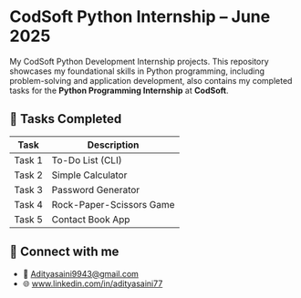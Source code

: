 # CodSoft Python Internship – June 2025
My CodSoft Python Development Internship projects.
This repository showcases my foundational skills in Python programming, including problem-solving and application development, also contains my completed tasks for the **Python Programming Internship** at **CodSoft**.

## 📌 Tasks Completed

| Task | Description |     
|------|-------------|
| Task 1 | To-Do List (CLI)        
| Task 2 | Simple Calculator      
| Task 3 | Password Generator      
| Task 4 | Rock-Paper-Scissors Game
| Task 5 | Contact Book App       
## 🔗 Connect with me

- 📧 Adityasaini9943@gmail.com
- 🌐 www.linkedin.com/in/adityasaini77

